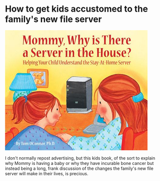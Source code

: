 # How to get kids accustomed to the family's new file server

[![server.JPG](../uploads/2008/02/server.JPG)](http://www.stayathomeserver.com/book.aspx)

I don't normally repost advertising, but this kids book, of the sort to explain why Mommy is having a baby or why they have incurable bone cancer but instead being a long, frank discussion of the changes the family's new file server will make in their lives, is precious.

